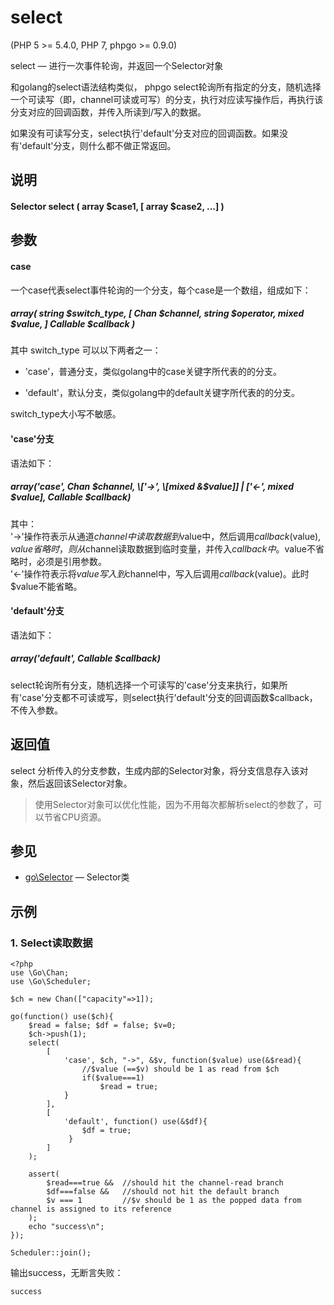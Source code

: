 # select
  
\(PHP 5 >= 5.4.0, PHP 7, phpgo >= 0.9.0\)

select — 进行一次事件轮询，并返回一个Selector对象

和golang的select语法结构类似， phpgo select轮询所有指定的分支，随机选择一个可读写（即，channel可读或可写）的分支，执行对应读写操作后，再执行该分支对应的回调函数，并传入所读到/写入的数据。

如果没有可读写分支，select执行'default'分支对应的回调函数。如果没有'default'分支，则什么都不做正常返回。

## 说明
#### Selector select ( array $case1, [ array $case2, ...] )

## 参数
#### case
一个case代表select事件轮询的一个分支，每个case是一个数组，组成如下：
##### array( string $switch_type, \[ Chan $channel, string $operator, mixed $value, \] Callable $callback )

其中 switch_type 可以以下两者之一：

- 'case'，普通分支，类似golang中的case关键字所代表的的分支。

- 'default'，默认分支，类似golang中的default关键字所代表的的分支。

switch_type大小写不敏感。

#### 'case'分支
语法如下：
##### array('case',  Chan $channel, \['->', \[mixed &$value\]\] |  \['<-', mixed $value\], Callable $callback)
其中：  
'->'操作符表示从通道$channel中读取数据到$value中，然后调用$callback($value), $value省略时，则从$channel读取数据到临时变量，并传入$callback中。$value不省略时，必须是引用参数。  
'<-'操作符表示将$value写入到$channel中，写入后调用$callback($value)。此时$value不能省略。

#### 'default'分支
语法如下：
##### array('default', Callable $callback)
select轮询所有分支，随机选择一个可读写的'case'分支来执行，如果所有'case'分支都不可读或写，则select执行'default'分支的回调函数$callback，不传入参数。

## 返回值
select 分析传入的分支参数，生成内部的Selector对象，将分支信息存入该对象，然后返回该Selector对象。
>使用Selector对象可以优化性能，因为不用每次都解析select的参数了，可以节省CPU资源。

## 参见
- [go\Selector](https://github.com/birdwyx/phpgo/blob/master/md/cn/selector.md) — Selector类

## 示例

### 1. Select读取数据
```
<?php
use \Go\Chan;
use \Go\Scheduler;

$ch = new Chan(["capacity"=>1]);

go(function() use($ch){
    $read = false; $df = false; $v=0;
    $ch->push(1);
    select(
        [
            'case', $ch, "->", &$v, function($value) use(&$read){
                //$value (==$v) should be 1 as read from $ch
                if($value===1)
                    $read = true;
            }
        ],
        [
            'default', function() use(&$df){
                $df = true;
             }
		]
    );
    
    assert(
        $read===true &&  //should hit the channel-read branch
        $df===false &&   //should not hit the default branch
        $v === 1         //$v should be 1 as the popped data from channel is assigned to its reference
    );
    echo "success\n";
});

Scheduler::join();
```
输出success，无断言失败：
```
success
```
